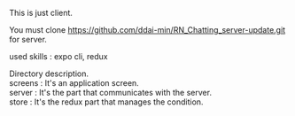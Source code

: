 This is just client.    

You must clone https://github.com/ddai-min/RN_Chatting_server-update.git for server.    

used skills : expo cli, redux    

Directory description.  
screens : It's an application screen.  
server : It's the part that communicates with the server.  
store : It's the redux part that manages the condition.  
